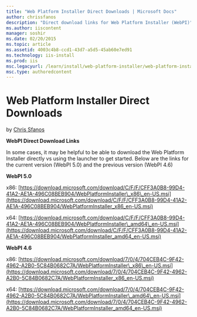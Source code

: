 ```yaml
---
title: "Web Platform Installer Direct Downloads | Microsoft Docs"
author: chrissfanos
description: "Direct download links for Web Platform Installer (WebPI)"
ms.author: iiscontent
manager: soshir
ms.date: 02/20/2015
ms.topic: article
ms.assetid: 4003c4b8-ccd1-43d7-a5d5-45ab60e7ed91
ms.technology: iis-install
ms.prod: iis
msc.legacyurl: /learn/install/web-platform-installer/web-platform-installer-direct-downloads
msc.type: authoredcontent
---
```

Web Platform Installer Direct Downloads
====================
by [Chris Sfanos](https://github.com/chrissfanos)

**WebPI Direct Download Links**  
  
 In some cases, it may be helpful to be able to download the Web Platform Installer directly vs using the launcher to get started. Below are the links for the current version (WebPI 5.0) and the previous version (WebPI 4.6)   
  
**WebPI 5.0**  
  
 x86: [https://download.microsoft.com/download/C/F/F/CFF3A0B8-99D4-41A2-AE1A-496C08BEB904/WebPlatformInstaller\_x86\_en-US.msi](https://download.microsoft.com/download/C/F/F/CFF3A0B8-99D4-41A2-AE1A-496C08BEB904/WebPlatformInstaller_x86_en-US.msi)  
  
 x64: [https://download.microsoft.com/download/C/F/F/CFF3A0B8-99D4-41A2-AE1A-496C08BEB904/WebPlatformInstaller\_amd64\_en-US.msi](https://download.microsoft.com/download/C/F/F/CFF3A0B8-99D4-41A2-AE1A-496C08BEB904/WebPlatformInstaller_amd64_en-US.msi)  
  
  
**WebPI 4.6**  
  
 x86: [https://download.microsoft.com/download/7/0/4/704CEB4C-9F42-4962-A2B0-5C84B0682C7A/WebPlatformInstaller\_x86\_en-US.msi](https://download.microsoft.com/download/7/0/4/704CEB4C-9F42-4962-A2B0-5C84B0682C7A/WebPlatformInstaller_x86_en-US.msi)  
  
 x64: [https://download.microsoft.com/download/7/0/4/704CEB4C-9F42-4962-A2B0-5C84B0682C7A/WebPlatformInstaller\_amd64\_en-US.msi](https://download.microsoft.com/download/7/0/4/704CEB4C-9F42-4962-A2B0-5C84B0682C7A/WebPlatformInstaller_amd64_en-US.msi)